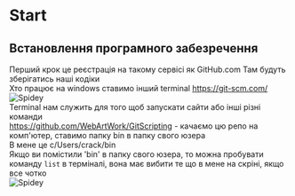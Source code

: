 # Start
## Встановлення програмного забезречення

Перший крок це реєстрація на такому сервісі як GitHub.com
Там будуть зберігатись наші кодіки
<br />
Хто працює на windows ставимо інший terminal
https://git-scm.com/
![Spidey](https://webart.work/waw/img/wawjs/1.jpg)
<br >
Terminal нам служить для того щоб запускати сайти або інші різні команди
<br >
https://github.com/WebArtWork/GitScripting - качаємо цю репо на комп'ютер, ставимо папку bin в папку свого юзера
<br >
В мене це c/Users/crack/bin
<br >
Якщо ви помістили 'bin' в папку свого юзера, то можна пробувати команду `list` в терміналі, вона має вибити те що в мене на скріні, якщо все чотко
<br >
![Spidey](https://webart.work/waw/img/wawjs/2.jpg)
<br >
